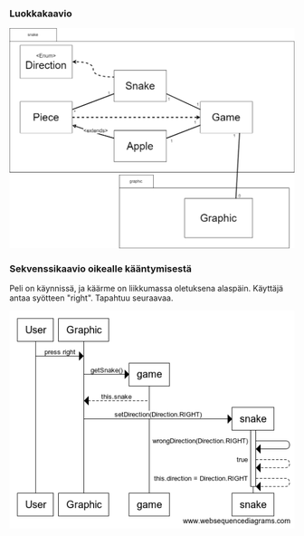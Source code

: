 ### Luokkakaavio ###
![Luokkakaavio SnakePeli](https://github.com/Savolainen95/otm-harjoitustyo/blob/master/dokumentaatio/images/LuokkaKaavio.png)

### Sekvenssikaavio oikealle kääntymisestä ###
Peli on käynnissä, ja käärme on liikkumassa oletuksena alaspäin.
Käyttäjä antaa syötteen "right". Tapahtuu seuraavaa.

![Liiku oikealle](https://github.com/Savolainen95/otm-harjoitustyo/blob/master/dokumentaatio/images/LiikkuuOikealleSekvenssi.png)

